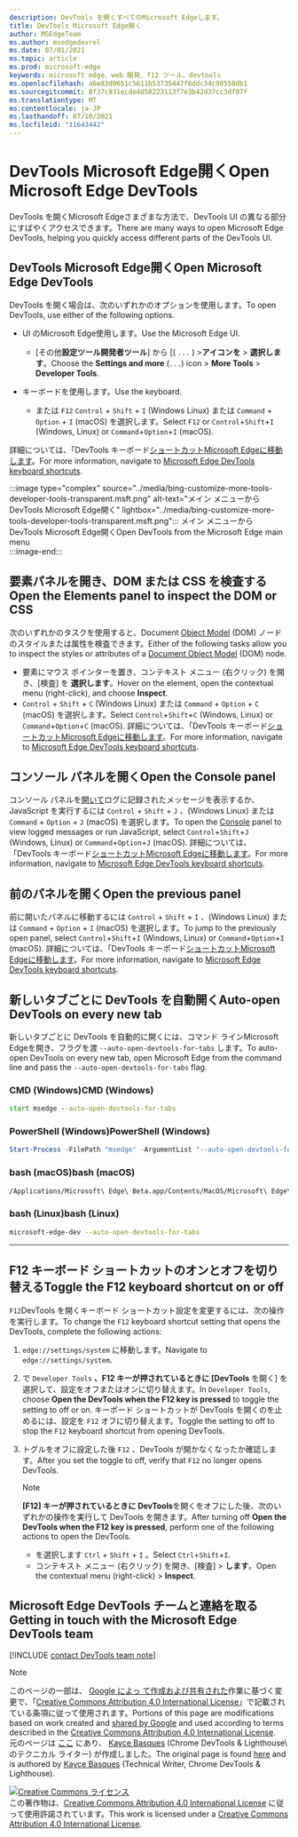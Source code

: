 ```yaml
---
description: DevTools を開くすべてのMicrosoft Edgeします。
title: DevTools Microsoft Edge開く
author: MSEdgeTeam
ms.author: msedgedevrel
ms.date: 07/01/2021
ms.topic: article
ms.prod: microsoft-edge
keywords: microsoft edge、web 開発、f12 ツール、devtools
ms.openlocfilehash: a6e83d0651c5611b53735447f6ddc34c90550db1
ms.sourcegitcommit: 8f37c931ecde4d58223113f7e3b42d37cc3df97f
ms.translationtype: MT
ms.contentlocale: ja-JP
ms.lasthandoff: 07/10/2021
ms.locfileid: "11643442"
---
```

<!-- Copyright Kayce Basques 

   Licensed under the Apache License, Version 2.0 (the "License");
   you may not use this file except in compliance with the License.
   You may obtain a copy of the License at

       https://www.apache.org/licenses/LICENSE-2.0

   Unless required by applicable law or agreed to in writing, software
   distributed under the License is distributed on an "AS IS" BASIS,
   WITHOUT WARRANTIES OR CONDITIONS OF ANY KIND, either express or implied.
   See the License for the specific language governing permissions and
   limitations under the License. -->
# <a name="open-microsoft-edge-devtools"></a><span data-ttu-id="6dc01-104">DevTools Microsoft Edge開く</span><span class="sxs-lookup"><span data-stu-id="6dc01-104">Open Microsoft Edge DevTools</span></span>  

<span data-ttu-id="6dc01-105">DevTools を開くMicrosoft Edgeさまざまな方法で、DevTools UI の異なる部分にすばやくアクセスできます。</span><span class="sxs-lookup"><span data-stu-id="6dc01-105">There are many ways to open Microsoft Edge DevTools, helping you quickly access different parts of the DevTools UI.</span></span> 

## <a name="open-microsoft-edge-devtools"></a><span data-ttu-id="6dc01-106">DevTools Microsoft Edge開く</span><span class="sxs-lookup"><span data-stu-id="6dc01-106">Open Microsoft Edge DevTools</span></span>  

<span data-ttu-id="6dc01-107">DevTools を開く場合は、次のいずれかのオプションを使用します。</span><span class="sxs-lookup"><span data-stu-id="6dc01-107">To open DevTools, use either of the following options.</span></span>  

*   <span data-ttu-id="6dc01-108">UI のMicrosoft Edge使用します。</span><span class="sxs-lookup"><span data-stu-id="6dc01-108">Use the Microsoft Edge UI.</span></span>
    *  <span data-ttu-id="6dc01-109">[その他**設定ツール開発者ツール**] から [\( `...` \) >**アイコンを**  >   **選択します**。</span><span class="sxs-lookup"><span data-stu-id="6dc01-109">Choose the **Settings and more** \(`...`\) icon >  **More Tools** >  **Developer Tools**.</span></span>  
    
*   <span data-ttu-id="6dc01-110">キーボードを使用します。</span><span class="sxs-lookup"><span data-stu-id="6dc01-110">Use the keyboard.</span></span>  
    *   <span data-ttu-id="6dc01-111">または `F12` `Control` + `Shift` + `I` \(Windows Linux\) または `Command` + `Option` + `I` \(macOS\) を選択します。</span><span class="sxs-lookup"><span data-stu-id="6dc01-111">Select `F12` or `Control`+`Shift`+`I` \(Windows, Linux\) or `Command`+`Option`+`I` \(macOS\).</span></span>  

<span data-ttu-id="6dc01-112">詳細については、「DevTools キーボード[ショートカットMicrosoft Edgeに移動します][DevtoolsShortcutsIndex]。</span><span class="sxs-lookup"><span data-stu-id="6dc01-112">For more information, navigate to [Microsoft Edge DevTools keyboard shortcuts][DevtoolsShortcutsIndex].</span></span>  

:::image type="complex" source="../media/bing-customize-more-tools-developer-tools-transparent.msft.png" alt-text="メイン メニューから DevTools Microsoft Edge開く" lightbox="../media/bing-customize-more-tools-developer-tools-transparent.msft.png":::
   <span data-ttu-id="6dc01-114">メイン メニューから DevTools Microsoft Edge開く</span><span class="sxs-lookup"><span data-stu-id="6dc01-114">Open DevTools from the Microsoft Edge main menu</span></span>  
:::image-end:::  

## <a name="open-the-elements-panel-to-inspect-the-dom-or-css"></a><span data-ttu-id="6dc01-115">要素パネルを開き、DOM または CSS を検査する</span><span class="sxs-lookup"><span data-stu-id="6dc01-115">Open the Elements panel to inspect the DOM or CSS</span></span>  

<span data-ttu-id="6dc01-116">次のいずれかのタスクを使用すると、Document [Object Model](https://developer.mozilla.org/en-US/docs/Web/API/Document_Object_Model) \(DOM\) ノードのスタイルまたは属性を検査できます。</span><span class="sxs-lookup"><span data-stu-id="6dc01-116">Either of the following tasks allow you to inspect the styles or attributes of a [Document Object Model](https://developer.mozilla.org/en-US/docs/Web/API/Document_Object_Model) \(DOM\) node.</span></span>

*   <span data-ttu-id="6dc01-117">要素にマウス ポインターを置き、コンテキスト メニュー \(右クリック\) を開き、[検査] を **選択します**。</span><span class="sxs-lookup"><span data-stu-id="6dc01-117">Hover on the element, open the contextual menu \(right-click\), and choose **Inspect**.</span></span>  
*   <span data-ttu-id="6dc01-118">`Control` + `Shift` + `C` \(Windows Linux\) または `Command` + `Option` + `C` \(macOS\) を選択します。</span><span class="sxs-lookup"><span data-stu-id="6dc01-118">Select `Control`+`Shift`+`C` \(Windows, Linux\) or `Command`+`Option`+`C` \(macOS\).</span></span> <span data-ttu-id="6dc01-119">詳細については、「DevTools キーボード[ショートカットMicrosoft Edgeに移動します][DevtoolsShortcutsIndex]。</span><span class="sxs-lookup"><span data-stu-id="6dc01-119">For more information, navigate to [Microsoft Edge DevTools keyboard shortcuts][DevtoolsShortcutsIndex].</span></span>  

<!-- :::image type="complex" source="../media/bing-right-click-inspect.msft.png" alt-text="The Inspect option" lightbox="../media/bing-right-click-inspect.msft.png":::
   The **Inspect** option  
:::image-end:::  --> 

<!--Navigate to [Get Started With Viewing And Changing CSS][GetStartedCSS].  -->  

## <a name="open-the-console-panel"></a><span data-ttu-id="6dc01-120">コンソール パネルを開く</span><span class="sxs-lookup"><span data-stu-id="6dc01-120">Open the Console panel</span></span>  

<span data-ttu-id="6dc01-121">コンソール パネルを[開いて][DevtoolsConsoleIndex]ログに記録されたメッセージを表示するか、JavaScript を実行するには `Control` + `Shift` + `J` 、\(Windows Linux\) または `Command` + `Option` + `J` \(macOS\) を選択します。</span><span class="sxs-lookup"><span data-stu-id="6dc01-121">To open the [Console][DevtoolsConsoleIndex] panel to view logged messages or run JavaScript, select `Control`+`Shift`+`J` \(Windows, Linux\) or `Command`+`Option`+`J` \(macOS\).</span></span> <span data-ttu-id="6dc01-122">詳細については、「DevTools キーボード[ショートカットMicrosoft Edgeに移動します][DevtoolsShortcutsIndex]。</span><span class="sxs-lookup"><span data-stu-id="6dc01-122">For more information, navigate to [Microsoft Edge DevTools keyboard shortcuts][DevtoolsShortcutsIndex].</span></span>  

<!--Navigate to [Get Started With The Console][ConsoleGetStarted].  -->

## <a name="open-the-previous-panel"></a><span data-ttu-id="6dc01-123">前のパネルを開く</span><span class="sxs-lookup"><span data-stu-id="6dc01-123">Open the previous panel</span></span>  

<span data-ttu-id="6dc01-124">前に開いたパネルに移動するには `Control` + `Shift` + `I` 、\(Windows Linux\) または `Command` + `Option` + `I` \(macOS\) を選択します。</span><span class="sxs-lookup"><span data-stu-id="6dc01-124">To jump to the previously open panel, select `Control`+`Shift`+`I` \(Windows, Linux\) or `Command`+`Option`+`I` \(macOS\).</span></span>  <span data-ttu-id="6dc01-125">詳細については、「DevTools キーボード[ショートカットMicrosoft Edgeに移動します][DevtoolsShortcutsIndex]。</span><span class="sxs-lookup"><span data-stu-id="6dc01-125">For more information, navigate to [Microsoft Edge DevTools keyboard shortcuts][DevtoolsShortcutsIndex].</span></span>  

## <a name="auto-open-devtools-on-every-new-tab"></a><span data-ttu-id="6dc01-126">新しいタブごとに DevTools を自動開く</span><span class="sxs-lookup"><span data-stu-id="6dc01-126">Auto-open DevTools on every new tab</span></span>  

<span data-ttu-id="6dc01-127">新しいタブごとに DevTools を自動的に開くには、コマンド ラインMicrosoft Edgeを開き、フラグを渡 `--auto-open-devtools-for-tabs` します。</span><span class="sxs-lookup"><span data-stu-id="6dc01-127">To auto-open DevTools on every new tab, open Microsoft Edge from the command line and pass the `--auto-open-devtools-for-tabs` flag.</span></span>  

### [<a name="cmd-windows"></a><span data-ttu-id="6dc01-128">CMD (Windows)</span><span class="sxs-lookup"><span data-stu-id="6dc01-128">CMD (Windows)</span></span>](#tab/cmd-Windows/)  

<a id="auto-open-devtools-command-line"></a>  

```cmd
start msedge --auto-open-devtools-for-tabs
```  

### [<a name="powershell-windows"></a><span data-ttu-id="6dc01-129">PowerShell (Windows)</span><span class="sxs-lookup"><span data-stu-id="6dc01-129">PowerShell (Windows)</span></span>](#tab/powershell-Windows/)  

<a id="auto-open-devtools-command-line"></a>  

```powershell
Start-Process -FilePath "msedge" -ArgumentList "--auto-open-devtools-for-tabs"
```  

### [<a name="bash-macos"></a><span data-ttu-id="6dc01-130">bash (macOS)</span><span class="sxs-lookup"><span data-stu-id="6dc01-130">bash (macOS)</span></span>](#tab/bash-macos/)  

<a id="auto-open-devtools-command-line"></a>  

```bash
/Applications/Microsoft\ Edge\ Beta.app/Contents/MacOS/Microsoft\ Edge\ Beta --auto-open-devtools-for-tabs
```  

### [<a name="bash-linux"></a><span data-ttu-id="6dc01-131">bash (Linux)</span><span class="sxs-lookup"><span data-stu-id="6dc01-131">bash (Linux)</span></span>](#tab/bash-linux/)  

<a id="auto-open-devtools-command-line"></a>  

```bash
microsoft-edge-dev --auto-open-devtools-for-tabs
```  

* * *  

## <a name="toggle-the-f12-keyboard-shortcut-on-or-off"></a><span data-ttu-id="6dc01-132">F12 キーボード ショートカットのオンとオフを切り替える</span><span class="sxs-lookup"><span data-stu-id="6dc01-132">Toggle the F12 keyboard shortcut on or off</span></span>  

<span data-ttu-id="6dc01-133">`F12`DevTools を開くキーボード ショートカット設定を変更するには、次の操作を実行します。</span><span class="sxs-lookup"><span data-stu-id="6dc01-133">To change the `F12` keyboard shortcut setting that opens the DevTools, complete the following actions:</span></span>  

1.  <span data-ttu-id="6dc01-134">`edge://settings/system` に移動します。</span><span class="sxs-lookup"><span data-stu-id="6dc01-134">Navigate to `edge://settings/system`.</span></span>  
1.  <span data-ttu-id="6dc01-135">で `Developer Tools` **、F12 キーが押されているときに [DevTools** を開く] を選択して、設定をオフまたはオンに切り替えます。</span><span class="sxs-lookup"><span data-stu-id="6dc01-135">In `Developer Tools`, choose **Open the DevTools when the F12 key is pressed** to toggle the setting to off or on.</span></span> <span data-ttu-id="6dc01-136">キーボード ショートカットが DevTools を開くのを止めるには、設定を `F12` オフに切り替えます。</span><span class="sxs-lookup"><span data-stu-id="6dc01-136">Toggle the setting to off to stop the `F12` keyboard shortcut from opening DevTools.</span></span>  
1.  <span data-ttu-id="6dc01-137">トグルをオフに設定した後 `F12` 、DevTools が開かなくなったか確認します。</span><span class="sxs-lookup"><span data-stu-id="6dc01-137">After you set the toggle to off, verify that `F12` no longer opens DevTools.</span></span>  
    
    > [!NOTE]
    > <span data-ttu-id="6dc01-138">**[F12] キーが押されているときに DevTools**を開くをオフにした後、次のいずれかの操作を実行して DevTools を開きます。</span><span class="sxs-lookup"><span data-stu-id="6dc01-138">After turning off **Open the DevTools when the F12 key is pressed**, perform one of the following actions to open the DevTools.</span></span>  
    > 
    > *   <span data-ttu-id="6dc01-139">を選択します `Ctrl` + `Shift` + `I` 。</span><span class="sxs-lookup"><span data-stu-id="6dc01-139">Select `Ctrl`+`Shift`+`I`.</span></span>  
    > *   <span data-ttu-id="6dc01-140">コンテキスト メニュー \(右クリック\) を開き、[検査] > **します**。</span><span class="sxs-lookup"><span data-stu-id="6dc01-140">Open the contextual menu \(right-click\) > **Inspect**.</span></span>  
    
## <a name="getting-in-touch-with-the-microsoft-edge-devtools-team"></a><span data-ttu-id="6dc01-141">Microsoft Edge DevTools チームと連絡を取る</span><span class="sxs-lookup"><span data-stu-id="6dc01-141">Getting in touch with the Microsoft Edge DevTools team</span></span>  

[!INCLUDE [contact DevTools team note](../includes/contact-devtools-team-note.md)]  

<!-- links -->  

[DevtoolsConsoleIndex]: ../console/index.md "コンソールの概要 | Microsoft Docs"  
[DevtoolsShortcutsIndex]: ../shortcuts/index.md "Microsoft EdgeDevTools キーボード ショートカット |Microsoft Docs"  

<!--[ConsoleGetStarted]: /microsoft-edge/devtools-guide-chromium/console/get-started ""  -->  
<!--[GetStartedCSS]: /microsoft-edge/devtools-guide-chromium/css "CSS"  -->

> [!NOTE]
> <span data-ttu-id="6dc01-144">このページの一部は、 [Google によっ て作成および共有された][GoogleSitePolicies]作業に基づく変更で、「[Creative Commons Attribution 4.0 International License][CCA4IL]」で記載されている条項に従って使用されます。</span><span class="sxs-lookup"><span data-stu-id="6dc01-144">Portions of this page are modifications based on work created and [shared by Google][GoogleSitePolicies] and used according to terms described in the [Creative Commons Attribution 4.0 International License][CCA4IL].</span></span>  
> <span data-ttu-id="6dc01-145">元のページは [ここ](https://developers.google.com/web/tools/chrome-devtools/open) にあり、 [Kayce Basques][KayceBasques] \(Chrome DevTools \& Lighthouse\ のテクニカル ライター) が作成しました。</span><span class="sxs-lookup"><span data-stu-id="6dc01-145">The original page is found [here](https://developers.google.com/web/tools/chrome-devtools/open) and is authored by [Kayce Basques][KayceBasques] \(Technical Writer, Chrome DevTools \& Lighthouse\).</span></span>  

[![Creative Commons ライセンス][CCby4Image]][CCA4IL]  
<span data-ttu-id="6dc01-147">この著作物は、[Creative Commons Attribution 4.0 International License][CCA4IL] に従って使用許諾されています。</span><span class="sxs-lookup"><span data-stu-id="6dc01-147">This work is licensed under a [Creative Commons Attribution 4.0 International License][CCA4IL].</span></span>  

[CCA4IL]: https://creativecommons.org/licenses/by/4.0  
[CCby4Image]: https://i.creativecommons.org/l/by/4.0/88x31.png  
[GoogleSitePolicies]: https://developers.google.com/terms/site-policies  
[KayceBasques]: https://developers.google.com/web/resources/contributors#kayce-basques  
